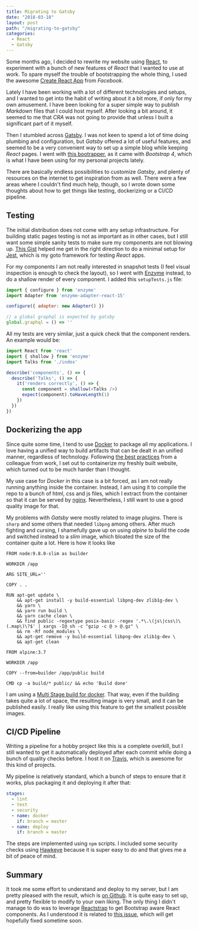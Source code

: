 ```yaml
---
title: Migrating to Gatsby
date: "2018-03-18"
layout: post
path: "/migrating-to-gatsby"
categories:
  - React
  - Gatsby
---
```


Some months ago, I decided to rewrite my website using [React](https://reactjs.org/), to experiment with a bunch of new features of _React_ that I wanted to use at work. To spare myself the trouble of bootstrapping the whole thing, I used the awesome [Create React App](https://github.com/facebook/create-react-app) from _Facebook_.

Lately I have been working with a lot of different technologies and setups, and I wanted to get into the habit of writing about it a bit more, if only for my own amusement. I have been looking for a super simple way to publish _Markdown_ files that I could host myself. After looking a bit around, it seemed to me that _CRA_ was not going to provide that unless I built a significant part of it myself.

Then I stumbled across [Gatsby](https://www.gatsbyjs.org/). I was not keen to spend a lot of time doing plumbing and configuration, but _Gatsby_ offered a lot of useful features, and seemed to be a very convenient way to set up a simple blog while keeping _React_ pages. I went with [this bootrapper](https://github.com/jaxx2104/gatsby-starter-bootstrap), as it came with _Bootstrap 4_, which is what I have been using for my personal projects lately.

There are basically endless possibilities to customize _Gatsby_, and plenty of resources on the internet to get inspiration from as well. There were a few areas where I couldn't find much help, though, so I wrote down some thoughts about how to get things like testing, dockerizing or a CI/CD pipeline.

<!--more-->

## Testing

The initial distribution does not come with any setup infrastructure. For building static pages testing is not as important as in other cases, but I still want some simple sanity tests to make sure my components are not blowing up. [This Gist](https://gist.github.com/m-allanson/3dd343db56951ba852fd09a7e52d6a89) helped me get in the right direction to do a minimal setup for [Jest](https://facebook.github.io/jest/), which is my goto framework for testing _React_ apps.

For my components I am not really interested in snapshot tests (I feel visual inspection is enough to check the layout), so I went with [Enzyme](https://github.com/airbnb/enzyme) instead, to do a shallow render of every component. I added this `setupTests.js` file:

```js
import { configure } from 'enzyme'
import Adapter from 'enzyme-adapter-react-15'

configure({ adapter: new Adapter() })

// a global graphql is expected by gatsby
global.graphql = () => ''
```

All my tests are very similar, just a quick check that the component renders. An example would be:

```js
import React from 'react'
import { shallow } from 'enzyme'
import Talks from './index'

describe('components', () => {
  describe('Talks', () => {
    it('renders correctly', () => {
      const component = shallow(<Talks />)
      expect(component).toHaveLength(1)
    })
  })
})
```

## Dockerizing the app

Since quite some time, I tend to use [Docker](https://www.docker.com/) to package all my applications. I love having a unified way to build artifacts that can be dealt in an unified manner, regardless of technology. Following [the best practices](http://heiber.im/post/creating-a-solid-docker-base-image/) from a colleague from work, I set out to containerize my freshly built website, which turned out to be much harder than I thought.

My use case for _Docker_ in this case is a bit forced, as I am not really running anything inside the container. Instead, I am using it to compile the repo to a bunch of html, css and js files, which I extract from the container so that it can be served by [nginx](https://www.nginx.com/). Nevertheless, I still want to use a good quality image for that.

My problems with _Gatsby_ were mostly related to image plugins. There is `sharp` and some others that needed `libpng` among others. After much fighting and cursing, I shamefully gave up on using _alpine_ to build the code and switched instead to a _slim_ image, which bloated the size of the container quite a lot. Here is how it looks like

```docker
FROM node:9.8.0-slim as builder

WORKDIR /app

ARG SITE_URL=''

COPY . .

RUN apt-get update \
    && apt-get install -y build-essential libpng-dev zlib1g-dev \
    && yarn \
    && yarn run build \
    && yarn cache clean \
    && find public -regextype posix-basic -regex '.*\.\(js\|css\)\(.map\)\?$' | xargs -I@ sh -c "gzip -c @ > @.gz" \
    && rm -Rf node_modules \
    && apt-get remove -y build-essential libpng-dev zlib1g-dev \
    && apt-get clean

FROM alpine:3.7

WORKDIR /app

COPY --from=builder /app/public build

CMD cp -a build/* public/ && echo 'Build done'
```

I am using a [Multi Stage build for docker](https://docs.docker.com/develop/develop-images/multistage-build/). That way, even if the building takes quite a lot of space, the resulting image is very small, and it can be published easily. I really like using this feature to get the smallest possible images.

## CI/CD Pipeline

Writing a pipeline for a hobby project like this is a complete overkill, but I still wanted to get it automatically deployed after each commit while doing a bunch of quality checks before. I host it on [Travis](https://travis-ci.org/), which is awesome for this kind of projects.

My pipeline is relatively standard, which a bunch of steps to ensure that it works, plus packaging it and deploying it after that:

```yaml
stages:
  - lint
  - test
  - security
  - name: docker
    if: branch = master
  - name: deploy
    if: branch = master
```

The steps are implemented using `npm` scripts. I included some security checks using [Hawkeye](https://github.com/Stono/hawkeye) because it is super easy to do and that gives me a bit of peace of mind.

## Summary

It took me some effort to understand and deploy to my server, but I am pretty pleased with the result, which is [on Github](github.com/sirech/homepage2). It is quite easy to set up, and pretty flexible to modify to your own liking. The only thing I didn't manage to do was to leverage [Reactstrap](reactstrap.github.io) to get Bootstrap aware React components. As I understood it is related to [this issue](https://github.com/gatsbyjs/gatsby/issues/2714), which will get hopefully fixed sometime soon.
